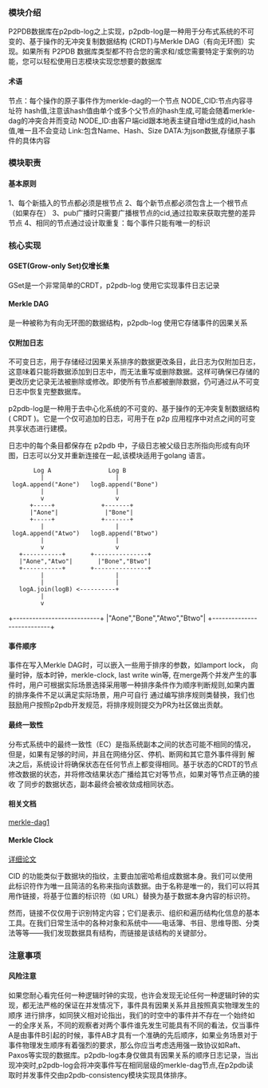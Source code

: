 

### 模块介绍
P2PDB数据库在p2pdb-log之上实现，p2pdb-log是一种用于分布式系统的不可变的、基于操作的无冲突复制数据结构 (CRDT)与Merkle DAG（有向无环图）实现。如果所有 P2PDB 数据库类型都不符合您的需求和/或您需要特定于案例的功能，您可以轻松使用日志模块实现您想要的数据库

#### 术语
节点：每个操作的原子事件作为merkle-dag的一个节点
NODE_CID:节点内容寻址符 hash值,注意该hash值由单个或多个父节点的hash生成,可能会随着merkle-dag的冲突合并而变动
NODE_ID:由客户端cid跟本地表主键自增id生成的id,hash值,唯一且不会变动
Link:包含Name、Hash、Size
DATA:为json数据,存储原子事件的具体内容


### 模块职责
#### 基本原则
1、每个新插入的节点都必须是根节点
2、每个新节点都必须包含上一个根节点（如果存在）
3、pub广播时只需要广播根节点的cid,通过拉取来获取完整的差异节点
4、相同的节点通过设计取重复：每个事件只能有唯一的标识


### 核心实现

#### GSET(Grow-only Set)仅增长集
GSet是一个非常简单的CRDT，p2pdb-log 使用它实现事件日志记录



#### Merkle DAG 
是一种被称为有向无环图的数据结构，p2pdb-log 使用它存储事件的因果关系


#### 仅附加日志
不可变日志，用于存储经过因果关系排序的数据更改条目，此日志为仅附加日志，这意味着只能将数据添加到日志中，而无法重写或删除数据。这样可确保已存储的更改历史记录无法被删除或修改。即使所有节点都被删除数据，仍可通过从不可变日志中恢复完整数据库。

p2pdb-log是一种用于去中心化系统的不可变的、基于操作的无冲突复制数据结构 ( CRDT )。它是一个仅可追加的日志，可用于在 p2p 应用程序中对点之间的可变共享状态进行建模。

日志中的每个条目都保存在 p2pdb 中，子级日志被父级日志所指向形成有向环图，日志可以分叉并重新连接在一起,该模块适用于golang 语言。


           Log A                Log B             
             |                    |
     logA.append("Aone")   logB.append("Bone")  
             |                    |
             v                    v
          +-----+             +-------+
          |"Aone"|             |"Bone"|
          +-----+             +-------+
             |                    |
     logA.append("Atwo")   logB.append("Btwo")
             |                    |
             v                    v
       +-----------+       +---------------+
       |"Aone","Atwo"|       |"Bone","Btwo"|
       +-----------+       +---------------+
             |                    |
             |                    |
       logA.join(logB) <----------+
             |
             v
+---------------------------+
|"Aone","Bone","Atwo","Btwo"|
+---------------------------+

#### 事件顺序
事件在写入Merkle DAG时，可以嵌入一些用于排序的参数，如lamport lock， 向量时钟，版本时钟，merkle-clock, last write win等,
在merge两个并发产生的事件时，用户可根据实际场景选择采用哪一种排序条件作为顺序判断规则,如果内置的排序条件不足以满足实际场景，用户可自行
通过编写排序规则类替换，我们也鼓励用户按照p2pdb开发规范，将排序规则提交为PR为社区做出贡献。 

#### 最终一致性
分布式系统中的最终一致性（EC）是指系统副本之间的状态可能不相同的情况，但是，如果有足够的时间，并且在网络分区、停机、断网和其它意外事件得到
解决之后，系统设计将确保状态在任何节点上都变得相同。基于状态的CRDT的节点修改数据的状态，并将修改结果状态广播给其它对等节点，如果对等节点正确的接收
了同步的数据状态，副本最终会被收敛成相同状态。


#### 相关文档
[merkle-dag1](zh-cn/p2pdb-log/merkle-dag1.md)


#### Merkle Clock 
[详细论文](https://github.com/Rock-liyi/p2pdb/blob/master/doc/zh-cn/merkle-crdt.pdf)

CID 的功能类似于数据块的指纹，主要由加密哈希组成数据本身。我们可以使用此标识符作为唯一且简洁的名称来指向该数据。由于名称是唯一的，我们可以将其用作链接，将基于位置的标识符（如 URL）替换为基于数据本身内容的标识符。

然而，链接不仅仅用于识别特定内容；它们是表示、组织和遍历结构化信息的基本工具。在我们日常生活中的各种对象和系统中——电话簿、书目、思维导图、分类法等等——我们发现数据具有结构，而链接是该结构的关键部分。

### 注意事项

#### 风险注意
如果您耐心看完任何一种逻辑时钟的实现，也许会发现无论任何一种逻辑时钟的实现，都无法严格的保证在并发情况下，事件具有因果关系并且按照真实物理发生的顺序
进行排序，如同狭义相对论指出，我们的时空中的事件并不存在一个始终如一的全序关系，不同的观察者对两个事件谁先发生可能具有不同的看法，仅当事件A是由事件B引起的时候，事件AB才具有一个准确的先后顺序，如果业务场景对于事件物理发生顺序有着强烈的要求，那么你应当考虑选用强一致协议如Raft、Paxos等实现的数据库。p2pdb-log本身仅做具有因果关系的顺序日志记录，当出现冲突时,p2pdb-log会将冲突事件写在相同层级的merkle-dag节点,在p2pdb读取时并发事件交由p2pdb-consistency模块实现具体排序。








